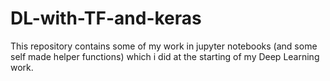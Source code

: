 # DL-with-TF-and-keras
This repository contains some of my work in jupyter notebooks (and some self made helper functions) which i did at the starting of my Deep Learning work.
